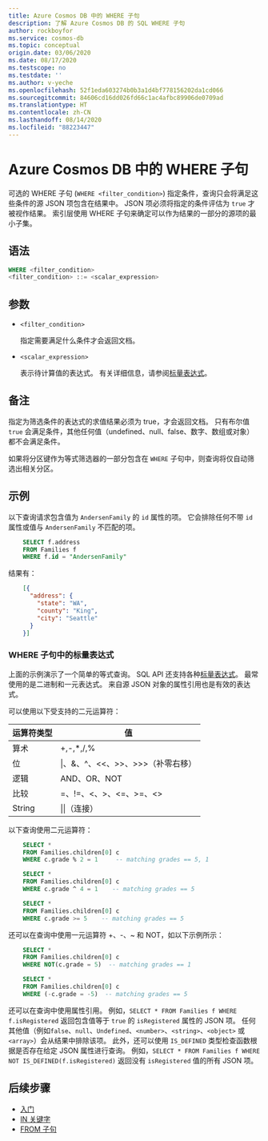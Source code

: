 ```yaml
---
title: Azure Cosmos DB 中的 WHERE 子句
description: 了解 Azure Cosmos DB 的 SQL WHERE 子句
author: rockboyfor
ms.service: cosmos-db
ms.topic: conceptual
origin.date: 03/06/2020
ms.date: 08/17/2020
ms.testscope: no
ms.testdate: ''
ms.author: v-yeche
ms.openlocfilehash: 52f1eda603274b0b3a1d4bf778156202da1cd066
ms.sourcegitcommit: 84606cd16dd026fd66c1ac4afbc89906de0709ad
ms.translationtype: HT
ms.contentlocale: zh-CN
ms.lasthandoff: 08/14/2020
ms.locfileid: "88223447"
---
```

# <a name="where-clause-in-azure-cosmos-db"></a>Azure Cosmos DB 中的 WHERE 子句

可选的 WHERE 子句 (`WHERE <filter_condition>`) 指定条件，查询只会将满足这些条件的源 JSON 项包含在结果中。 JSON 项必须将指定的条件评估为 `true` 才被视作结果。 索引层使用 WHERE 子句来确定可以作为结果的一部分的源项的最小子集。

## <a name="syntax"></a>语法

```sql  
WHERE <filter_condition>  
<filter_condition> ::= <scalar_expression>  

```  

## <a name="arguments"></a>参数

- `<filter_condition>`  

    指定需要满足什么条件才会返回文档。  

- `<scalar_expression>`  

    表示待计算值的表达式。 有关详细信息，请参阅[标量表达式](sql-query-scalar-expressions.md)。  

## <a name="remarks"></a>备注

  指定为筛选条件的表达式的求值结果必须为 true，才会返回文档。 只有布尔值 `true` 会满足条件，其他任何值（undefined、null、false、数字、数组或对象）都不会满足条件。

  如果将分区键作为等式筛选器的一部分包含在 `WHERE` 子句中，则查询将仅自动筛选出相关分区。

## <a name="examples"></a>示例

以下查询请求包含值为 `AndersenFamily` 的 `id` 属性的项。 它会排除任何不带 `id` 属性或值与 `AndersenFamily` 不匹配的项。

```sql
    SELECT f.address
    FROM Families f
    WHERE f.id = "AndersenFamily"
```

结果有：

```json
    [{
      "address": {
        "state": "WA",
        "county": "King",
        "city": "Seattle"
      }
    }]
```

### <a name="scalar-expressions-in-the-where-clause"></a>WHERE 子句中的标量表达式

上面的示例演示了一个简单的等式查询。 SQL API 还支持各种[标量表达式](sql-query-scalar-expressions.md)。 最常使用的是二进制和一元表达式。 来自源 JSON 对象的属性引用也是有效的表达式。

可以使用以下受支持的二元运算符：  

|**运算符类型** | **值** |
|---------|---------|
|算术 | +,-,*,/,% |
|位    | \|、&、^、<<、>>、>>>（补零右移） |
|逻辑    | AND、OR、NOT      |
|比较 | =、!=、&lt;、&gt;、&lt;=、&gt;=、<> |
|String     |  \|\|（连接） |

以下查询使用二元运算符：

```sql
    SELECT *
    FROM Families.children[0] c
    WHERE c.grade % 2 = 1     -- matching grades == 5, 1

    SELECT *
    FROM Families.children[0] c
    WHERE c.grade ^ 4 = 1    -- matching grades == 5

    SELECT *
    FROM Families.children[0] c
    WHERE c.grade >= 5    -- matching grades == 5
```

还可以在查询中使用一元运算符 +、-、~ 和 NOT，如以下示例所示：

```sql
    SELECT *
    FROM Families.children[0] c
    WHERE NOT(c.grade = 5)  -- matching grades == 1

    SELECT *
    FROM Families.children[0] c
    WHERE (-c.grade = -5)  -- matching grades == 5
```

还可以在查询中使用属性引用。 例如，`SELECT * FROM Families f WHERE f.isRegistered` 返回包含值等于 `true` 的 `isRegistered` 属性的 JSON 项。 任何其他值（例如`false`、`null`、`Undefined`、`<number>`、`<string>`、`<object>` 或 `<array>`）会从结果中排除该项。 此外，还可以使用 `IS_DEFINED` 类型检查函数根据是否存在给定 JSON 属性进行查询。 例如，`SELECT * FROM Families f WHERE NOT IS_DEFINED(f.isRegistered)` 返回没有 `isRegistered` 值的所有 JSON 项。

## <a name="next-steps"></a>后续步骤

- [入门](sql-query-getting-started.md)
- [IN 关键字](sql-query-keywords.md#in)
- [FROM 子句](sql-query-from.md)

<!-- Update_Description: update meta properties, wording update, update link -->